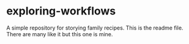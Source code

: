 # exploring-workflows
A simple repository for storying family recipes.
This is the readme file. There are many like it but this one is mine. 
